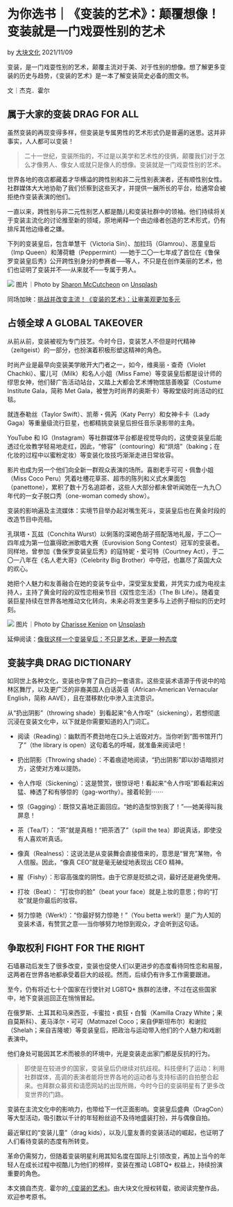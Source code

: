 # 为你选书｜《变装的艺术》：颠覆想像！变装就是一门戏耍性别的艺术

by [大块文化](https://womany.net/authors/locus?ref=s_a_author) 2021/11/09

变装，是一门戏耍性别的艺术，颠覆主流对于美、对于性别的想像。想了解更多变装的历史与趋势，《变装的艺术》是一本了解变装简史必备的图文书。

文｜杰克．霍尔

## 属于大家的变装 DRAG FOR ALL

虽然变装的再现变得多样，但变装是专属男性的艺术形式仍是普遍的迷思。这并非事实，人人都可以变装！

> 二十一世纪，变装所指的，不过是以美学和艺术性的伎俩，颠覆我们对于怎么才像男人、像女人或就只是像人的想像。变装就是一门戏耍性别的艺术。

世界各地的夜店都藏着才华横溢的跨性别和非二元性别表演者，还有顺性别女性。社群媒体大大地协助了我们侦察到这些天才，并提供一展所长的平台，给通常会被拒绝作变装表演的他们。

一直以来，跨性别与非二元性别艺人都是酷儿和变装社群中的领袖。他们持续将关于变装主流化的讨论推至新的领域，原地阐释一个由边缘者创造的艺术形式，仍有排斥其他边缘者之嫌。

下列的变装皇后，包含单慧干（Victoria Sin）、加拉玛（Glamrou）、恶童皇后（Imp Queen）和薄荷糖（Peppermint）──她于二〇一七年成了首位在《鲁保罗变装皇后秀》公开跨性别身分的参赛者──等人，不只是在创作美丽的艺术，他们也证明了变装并不──从来就不──专属于男人。

![](https://womany.net/cdn-cgi/image/w=800,fit=scale-down/https://castle.womany.net/images/content/pictures/126605/3b6d6cb1857d7f6f1b3b9e3af9198fe4.jpg) 图片｜Photo by [Sharon McCutcheon](https://unsplash.com/@sharonmccutcheon?utm_source=unsplash&utm_medium=referral&utm_content=creditCopyText) on [Unsplash](https://unsplash.com/s/photos/drag?utm_source=unsplash&utm_medium=referral&utm_content=creditCopyText)

同场加映：[挑战并改变主流！《变装的艺术》：让审美观更加多元](https://womany.net/read/article/27965?ref=readout_text)

## 占领全球 A GLOBAL TAKEOVER

从前从前，变装被视为专门技艺。今时今日，变装艺人不但是时代精神（zeitgeist）的一部分，也扮演着积极形塑这精神的角色。

时尚产业是最早向变装美学敞开大门者之一，如今，维奥丽・查奇（Violet Chachki）、蜜儿可（Milk）和名人小姐（Miss Fame）等变装皇后都是设计师的缪思女神，他们替广告活动站台，又踏上大都会艺术博物馆慈善晚宴（Costume Institute Gala，简称 Met Gala，被誉为时尚界的奥斯卡）等殿堂级时尚活动的红毯。

就连泰勒丝（Taylor Swift）、凯蒂・佩芮（Katy Perry）和女神卡卡（Lady Gaga）等重量级流行巨星，也都精挑变装皇后担任音乐录影带的主角。

YouTube 和 IG（Instagram）等社群媒体平台都是视觉导向的，这使变装皇后能透过化妆教学轻易地走红，因此，“修容”（contouring）和“烘焙”（baking；在化妆的过程中以蜜粉定妆）等变装化妆技巧渐渐走进日常妆容。

影片也成为另一个他们向全新一群观众表演的场所。喜剧老手可可・佩鲁小姐（Miss Coco Peru）凭着吐槽花草茶、超市的陈列和义式水果面包（panettone），累积了数十万名追踪者，这些人大部分都未曾听闻她在一九九〇年代的一女子脱口秀（one-woman comedy show）。

变装的影响遍及主流媒体：实境节目举办起对嘴生死斗，变装皇后也在黄金时段的改造节目中亮相。

孔琪塔・瓦兹（Conchita Wurst）以俐落的深褐色胡子搭配落地礼服，于二〇一四年成为第一位赢得欧洲歌唱大赛（Eurovision Song Contest）冠军的变装者。同样地，曾参加《鲁保罗变装皇后秀》的寇特妮・爱可特（Courtney Act），于二〇一八年在《名人老大哥》（Celebrity Big Brother）中夺冠，也赢尽了英国大众的欢心。

她把个人魅力和友善融合在她的变装专业中，深受室友爱戴，并凭实力成为电视主持人，主持了黄金时段的双性恋相亲节目《双性恋生活》（The Bi Life）。随着变装巨星持续在世界各地推动文化转向，未来必将发生更多与上述例子相似的历史时刻。

![](https://womany.net/cdn-cgi/image/w=800,fit=scale-down/https://castle.womany.net/images/content/pictures/126606/33dad8c420c96bc7b4cb66097f9235ef.jpg) 图片｜Photo by [Charisse Kenion](https://unsplash.com/@charissek?utm_source=unsplash&utm_medium=referral&utm_content=creditCopyText) on [Unsplash](https://unsplash.com/s/photos/drag?utm_source=unsplash&utm_medium=referral&utm_content=creditCopyText)

延伸阅读：[像我这样一个变装皇后：不只是艺术，更是一种态度](https://womany.net/read/article/21406?ref=readout_text)

## 变装字典 DRAG DICTIONARY

如同世上各种文化，变装也孕育了自己的一套语言。这些变装术语源于传说中的哈林区舞厅，以及更广泛的非裔美国人白话英语（African-American Vernacular English，简称 AAVE），且在潜移默化中渗入主流意识。

从“扔出阴影”（throwing shade）到看起来“令人作呕”（sickening），若想彻底沉浸在变装文化中，以下就是你需要知道的入门词汇。

- 阅读（Reading）：幽默而不费劲地在口头上诋毁对方。当你听到“图书馆开门了”（the library is open）这句着名的呼喊，就准备来阅读吧！

- 扔出阴影（Throwing shade）：不着痕迹地阅读，“扔出阴影”即以妙语暗损对方，这使对方难以提防。

- 令人作呕（Sickening）：这是赞赏，很惊讶吧！看起来“令人作呕”即看起来凶猛、棒透了和有够惊的（gag-worthy）。接着轮到⋯⋯

- 惊（Gagging）：既惊又喜地正面回应。“她的造型惊到我了！”──她美得叫我屏息！

- 茶（Tea/T）： “茶”就是真相！“把茶洒了”（spill the tea）即说真话，即使没有人喜欢听真话。

- 像真（Realness）：这说法是从变装舞会直接借来的，意思是“冒充”某物，令人信服。因此，“像真 CEO”就是毫无破绽地表现出 CEO 精神。

- 腥（Fishy）：形容高强度的阴性。由于它原是贬损之词，最好还是避免使用。

- 打妆（Beat）： “打妆你的脸”（beat your face）就是上妆的意思；你的“打妆”就是你最后的妆容。

- 努力惊艳（Werk!）：“你最好努力惊艳！”（You betta werk!）是广为人知的变装术语，有赞赏之意──当你够努力地惊到观众，才会听到这句话。

## 争取权利 FIGHT FOR THE RIGHT

石墙暴动后发生了很多改变，变装也促使人们以更进步的态度看待同性恋和易服，这两者在世界各地都承受着巨大的歧视。然而，后续仍有许多工作需要跟进。

至今，仍有将近七十个国家在行使针对 LGBTQ+ 族群的法律，不过在这些国家中，地下变装巡回正在悄悄冒起。

在俄罗斯、土耳其和马来西亚，卡蜜拉・疯狂・白皙（Kamilla Crazy White；来自莫斯科）、麦马泽尔・可可（Matmazel Coco；来自伊斯坦布尔）和谢拉（Shelah；来自吉隆坡）等变装皇后，把政治与运动带入他们的个人魅力和戏剧表演中。

他们身处可能因其艺术而被杀的环境中，光是变装走出家门都是反抗的行为。

> 即使是在较进步的国家，变装皇后仍继续对抗歧视。科技便利了运动：利用社群媒体，高调的表演者能将世界各地的运动者与支持标语的自拍整合起来。也拜群众募资和请愿网站的出现所赐，今时今日的变装明星有了更多改变世界的门路。

变装在主流文化中的影响力，也带给下一代正面影响。变装皇后盛典（DragCon）等大型活动，吸引数以千计的年轻粉丝迫不及待地盛装打扮，并与偶像自拍。

最近窜红的“变装儿童”（drag kids），以及儿童友善的变装活动的崛起，也证明了人们看待变装的态度有所转变。

革命仍需努力，但随着变装明星利用其知名度在国际上引领改变，再加上当今的年轻人在成长过程中视酷儿为他们的榜样，变装在推动 LGBTQ+ 权益上，持续扮演重要的角色。

本文摘自杰克．霍尔的[《变装的艺术》](https://www.taaze.tw/apredir.html?125447436/https://www.taaze.tw/products/11100963599.html?)。由大块文化授权转载，欲阅读完整作品，欢迎参考原书。